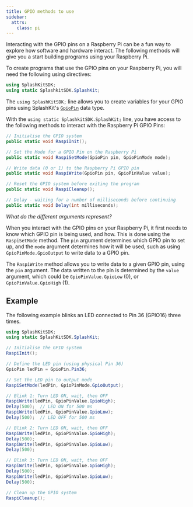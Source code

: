 ```yaml
---
title: GPIO methods to use
sidebar:
  attrs:
    class: pi
---
```


Interacting with the GPIO pins on a Raspberry Pi can be a fun way to explore how software and hardware interact. The following methods will give you a start building programs using your Raspberry Pi.

To create programs that use the GPIO pins on your Raspberry Pi, you will need the following using directives:

```cs
using SplashKitSDK;
using static SplashkitSDK.SplashKit;
```

The `using SplashKitSDK;` line allows you to create variables for your GPIO pins using SplashKit's [`GpioPin`](https://splashkit.io/api/types/#gpio-pin) data type.

With the `using static SplashkitSDK.SplashKit;` line, you have access to the following methods to interact with the Raspberry Pi GPIO Pins:

```cs
// Initialise the GPIO system
public static void RaspiInit();

// Set the Mode for a GPIO Pin on the Raspberry Pi
public static void RaspiSetMode(GpioPin pin, GpioPinMode mode);

// Write data (0 or 1) to the Raspberry Pi GPIO pin
public static void RaspiWrite(GpioPin pin, GpioPinValue value);

// Reset the GPIO system before exiting the program
public static void RaspiCleanup();

// Delay - waiting for a number of milliseconds before continuing
public static void Delay(int milliseconds);
```

*What do the different arguments represent?*

When you interact with the GPIO pins on your Raspberry Pi, it first needs to know which GPIO pin is being used, and how. This is done using the `RaspiSetMode` method. The `pin` argument determines which GPIO pin to set up, and the `mode` argument determines how it will be used, such as using `GpioPinMode.GpioOutput` to write data to a GPIO pin.

The `RaspiWrite` method allows you to write data to a given GPIO pin, using the `pin` argument. The data written to the pin is determined by the `value` argument, which could be `GpioPinValue.GpioLow` (0), or `GpioPinValue.GpioHigh` (1).

## Example

The following example blinks an LED connected to Pin 36 (GPIO16) three times.

```cs
using SplashKitSDK;
using static SplashKitSDK.SplashKit;

// Initialise the GPIO system
RaspiInit();

// Define the LED pin (using physical Pin 36)
GpioPin ledPin = GpioPin.Pin36;

// Set the LED pin to output mode
RaspiSetMode(ledPin, GpioPinMode.GpioOutput);

// Blink 1: Turn LED ON, wait, then OFF
RaspiWrite(ledPin, GpioPinValue.GpioHigh);
Delay(500);  // LED ON for 500 ms
RaspiWrite(ledPin, GpioPinValue.GpioLow);
Delay(500);  // LED OFF for 500 ms

// Blink 2: Turn LED ON, wait, then OFF
RaspiWrite(ledPin, GpioPinValue.GpioHigh);
Delay(500);
RaspiWrite(ledPin, GpioPinValue.GpioLow);
Delay(500);

// Blink 3: Turn LED ON, wait, then OFF
RaspiWrite(ledPin, GpioPinValue.GpioHigh);
Delay(500);
RaspiWrite(ledPin, GpioPinValue.GpioLow);
Delay(500);

// Clean up the GPIO system
RaspiCleanup();
```
